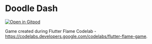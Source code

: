 # Doodle Dash

[![Open in Gitpod](https://gitpod.io/button/open-in-gitpod.svg)](https://github.com/wilmarques/flame-building-doodle-dash.git)

Game created during Flutter Flame Codelab - <https://codelabs.developers.google.com/codelabs/flutter-flame-game>.
